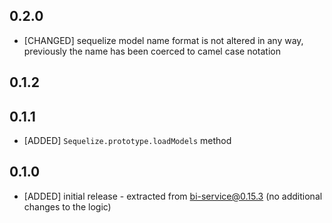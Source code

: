 ## 0.2.0

* [CHANGED] sequelize model name format is not altered in any way, previously the name has been coerced to camel case notation

## 0.1.2

## 0.1.1

* [ADDED] `Sequelize.prototype.loadModels` method

## 0.1.0

* [ADDED] initial release - extracted from bi-service@0.15.3 (no additional changes to the logic)
